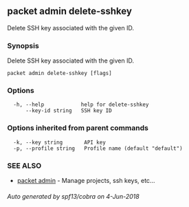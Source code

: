 ## packet admin delete-sshkey

Delete SSH key associated with the given ID.

### Synopsis

Delete SSH key associated with the given ID.

```
packet admin delete-sshkey [flags]
```

### Options

```
  -h, --help            help for delete-sshkey
      --key-id string   SSH key ID
```

### Options inherited from parent commands

```
  -k, --key string       API key
  -p, --profile string   Profile name (default "default")
```

### SEE ALSO

* [packet admin](packet_admin.md)	 - Manage projects, ssh keys, etc...

###### Auto generated by spf13/cobra on 4-Jun-2018
